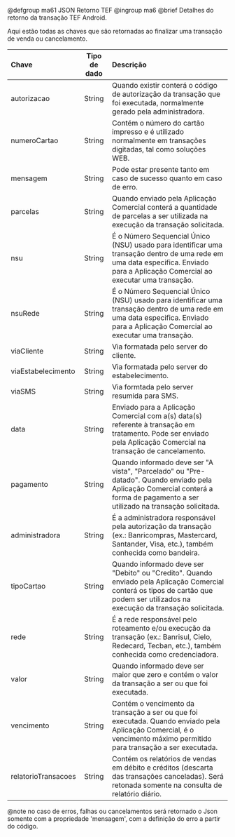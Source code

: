 @defgroup ma61 JSON Retorno TEF
@ingroup ma6
@brief Detalhes do retorno da transação TEF Android.

Aqui estão todas as chaves que são retornadas ao finalizar uma transação de venda ou cancelamento.

| Chave | Tipo de dado |	Descrição |
| :---- | :----------: | :----------- |
| autorizacao |	String | Quando existir conterá o código de autorização da transação que foi executada, normalmente gerado pela administradora. |
| numeroCartao |	String | Contém o número do cartão impresso e é utilizado normalmente em transações digitadas, tal como soluções WEB. |
| mensagem | String | Pode estar presente tanto em caso de sucesso quanto em caso de erro. |
| parcelas |	String | Quando enviado pela Aplicação Comercial conterá a quantidade de parcelas a ser utilizada na execução da transação solicitada. |
| nsu |	String | É o Número Sequencial Único (NSU) usado para identificar uma transação dentro de uma rede em uma data especifica. Enviado para a Aplicação Comercial ao executar uma transação. |
| nsuRede |	String | É o Número Sequencial Único (NSU) usado para identificar uma transação dentro de uma rede em uma data especifica. Enviado para a Aplicação Comercial ao executar uma transação. |
| viaCliente |	String | Via formatada pelo server do cliente. |
| viaEstabelecimento |	String | Via formatada pelo server do estabelecimento. |
| viaSMS |	String | Via formtada pelo server resumida para SMS. |
| data |	String | Enviado para a Aplicação Comercial com a(s) data(s) referente à transação em tratamento. Pode ser enviado pela Aplicação Comercial na transação de cancelamento. |
| pagamento |	String | Quando informado deve ser "A vista", "Parcelado" ou "Pre-datado". Quando enviado pela Aplicação Comercial conterá a forma de pagamento a ser utilizado na transação solicitada. |
| administradora |	String | É a administradora responsável pela autorização da transação (ex.: Banricompras, Mastercard, Santander, Visa, etc.), também conhecida como bandeira. |
| tipoCartao |	String | Quando informado deve ser "Debito" ou "Credito". Quando enviado pela Aplicação Comercial conterá os tipos de cartão que podem ser utilizados na execução da transação solicitada. |
| rede |	String | É a rede responsável pelo roteamento e/ou execução da transação (ex.: Banrisul, Cielo, Redecard, Tecban, etc.), também conhecida como credenciadora. |
| valor |	String | Quando informado deve ser maior que zero e contém o valor da transação a ser ou que foi executada. |
| vencimento |	String | Contém o vencimento da transação a ser ou que foi executada. Quando enviado pela Aplicação Comercial, é o vencimento máximo permitido para transação a ser executada. |
| relatorioTransacoes |	String | Contém os relatórios de vendas em débito e créditos (descarta das transações canceladas). Será retonada somente na consulta de relatório diário. |

@note no caso de erros, falhas ou cancelamentos será retornado o Json somente com a propriedade 'mensagem', com a definição do erro a partir do código.